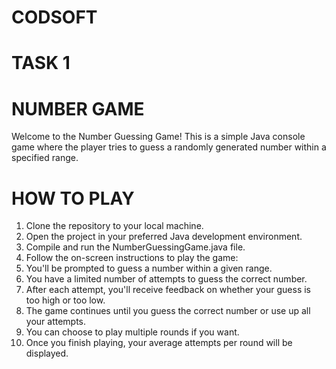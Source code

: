 # CODSOFT
# TASK 1
# NUMBER GAME
Welcome to the Number Guessing Game! This is a simple Java console game where the player tries to guess a randomly generated number within a specified range.

# HOW TO PLAY
1. Clone the repository to your local machine.
2. Open the project in your preferred Java development environment.
3. Compile and run the NumberGuessingGame.java file.
4. Follow the on-screen instructions to play the game:
5. You'll be prompted to guess a number within a given range.
6. You have a limited number of attempts to guess the correct number.
7. After each attempt, you'll receive feedback on whether your guess is too high or too low.
8. The game continues until you guess the correct number or use up all your attempts.
9. You can choose to play multiple rounds if you want.
10. Once you finish playing, your average attempts per round will be displayed.



